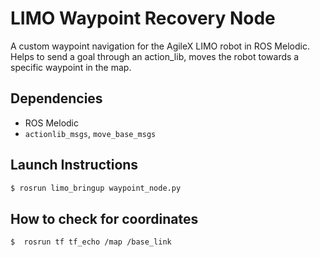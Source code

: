 # LIMO Waypoint Recovery Node

A custom waypoint navigation for the AgileX LIMO robot in ROS Melodic. Helps to send a goal through an action_lib, moves the robot towards a specific waypoint in the map.

##  Dependencies
- ROS Melodic
- `actionlib_msgs`, `move_base_msgs`

##  Launch Instructions

```bash
$ rosrun limo_bringup waypoint_node.py

```

##  How to check for coordinates
```bash
$  rosrun tf tf_echo /map /base_link
```
